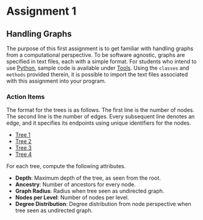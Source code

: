 # Assignment 1


## Handling Graphs

The purpose of this first assignment is to get familiar with handling graphs from a computational perspective.
To be software agnostic, graphs are specified in text files, each with a simple format.
For students who intend to use [Python](https://www.python.org), sample code is available under [Tools](../Tools).
Using the ```classes``` and ```methods``` provided therein, it is possible to import the text files associated with this assignment into your program.

### Action Items

The format for the trees is as follows.
The first line is the number of nodes.
The second line is the number of edges.
Every subsequent line denotes an edge, and it specifies its endpoints using unique identifiers for the nodes.
 * [Tree 1](../Graphs/Assignment1_graph1.txt)
 * [Tree 2](../Graphs/Assignment1_graph2.txt)
 * [Tree 3](../Graphs/Assignment1_graph3.txt)
 * [Tree 4](../Graphs/Assignment1_graph4.txt)

For each tree, compute the following attributes.
 * __Depth__: Maximum depth of the tree, as seen from the root.
 * __Ancestry__: Number of ancestors for every node.
 * __Graph Radius__: Radius when tree seen as undirected graph.
 * __Nodes per Level__: Number of nodes per level.
 * __Degree Distribution__: Degree distribution from node perspective when tree seen as undirected graph.

